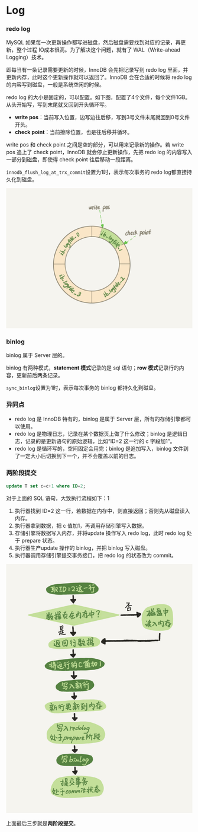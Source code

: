 # Log

### redo log

MySQL 如果每一次更新操作都写进磁盘，然后磁盘需要找到对应的记录，再更新，整个过程 IO成本很高。为了解决这个问题，就有了 WAL（Write-ahead Logging）技术。

即每当有一条记录需要更新的时候，InnoDB 会先把记录写到 redo log 里面，并更新内存，此时这个更新操作就可以返回了。InnoDB 会在合适的时候将 redo log 的内容写到磁盘，一般是系统空闲的时候。

redo log 的大小是固定的，可以配置。如下图，配置了4个文件，每个文件1GB。从头开始写，写到末尾就又回到开头循环写。

* **write pos**：当前写入位置，边写边往后移，写到3号文件末尾就回到0号文件开头。
* **check point**：当前擦除位置，也是往后移并循环。

write pos 和 check point 之间是空的部分，可以用来记录新的操作。若 write pos 追上了 check point，InnoDB 就会停止更新操作，先把 redo log 的内容写入一部分到磁盘，即使得 check point 往后移动一段距离。

`innodb_flush_log_at_trx_commit`设置为1时，表示每次事务的 redo log都直接持久化到磁盘。

![](../../.gitbook/assets/image%20%283%29.png)

### binlog

binlog 属于 Server 层的。

binlog 有两种模式，**statement 模式**记录的是 sql 语句；**row 模式**记录行的内容，更新前后两条记录。

`sync_binlog`设置为1时，表示每次事务的 binlog 都持久化到磁盘。

### 异同点

* redo log 是 InnoDB 特有的，binlog 是属于 Server 层，所有的存储引擎都可以使用。
* redo log 是物理日志，记录在某个数据页上做了什么修改；binlog 是逻辑日志，记录的是更新语句的原始逻辑，比如“ID=2 这一行的 c 字段加1”。
* redo log 是循环写的，空间固定会用完；binlog 是追加写入，binlog 文件到了一定大小后切换到下一个，并不会覆盖以前的日志。

### 两阶段提交

```sql
update T set c=c+1 where ID=2;
```

对于上面的 SQL 语句，大致执行流程如下：1

1. 执行器找到 ID=2 这一行，若数据在内存中，则直接返回；否则先从磁盘读入内存。
2. 执行器拿到数据，把 c 值加1，再调用存储引擎写入数据。
3. 存储引擎将数据写入内存，并将update 操作写入 redo log，此时 redo log 处于 prepare 状态。
4. 执行器生产update 操作的 binlog，并把 binlog 写入磁盘。
5. 执行器调用存储引擎提交事务接口，把 redo log 的状态改为 commit。

![](../../.gitbook/assets/image%20%2859%29.png)

上面最后三步就是**两阶段提交**。

